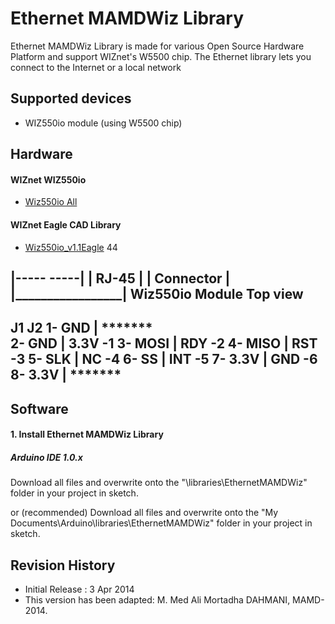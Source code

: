 Ethernet MAMDWiz Library
========
Ethernet MAMDWiz Library is made for various Open Source Hardware Platform and support WIZnet's W5500 chip. 
The Ethernet library lets you connect to the Internet or a local network

## Supported devices
* WIZ550io module (using W5500 chip)

## Hardware
#### WIZnet WIZ550io 
* [Wiz550io All](http://wizwiki.net/wiki/doku.php?id=products:wiz550io:allpages "Wiz550io All")

#### WIZnet Eagle CAD Library
* [Wiz550io_v1.1Eagle](http://wizwiki.net/wiki/lib/exe/fetch.php?media=osh:eaglecadlib:wiz550io_v1.1.zip "Wiz550io_v1.1Eagle.zip ")
44

 |-----       -----|
 |      RJ-45      |
 |    Connector    |
 |_________________|
   Wiz550io Module
      Top view
 -------------------
 J1               J2
 1- GND   |  *******             
 2- GND   |  3.3V -1
 3- MOSI  |   RDY -2
 4- MISO  |   RST -3
 5- SLK   |    NC -4
 6- SS    |   INT -5
 7- 3.3V  |   GND -6
 8- 3.3V  |  *******
 --------------------

## Software
#### 1. Install Ethernet MAMDWiz Library
##### Arduino IDE 1.0.x
Download all files and overwrite onto the "\libraries\EthernetMAMDWiz" folder in your project in sketch.

or (recommended)
Download all files and overwrite onto the "My Documents\Arduino\libraries\EthernetMAMDWiz" folder in your project in sketch.

## Revision History
* Initial Release : 3 Apr 2014
* This version has been adapted: M. Med Ali Mortadha DAHMANI, MAMD-2014.